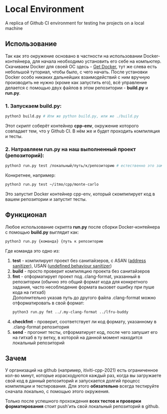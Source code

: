# Local Environment
A replica of Github CI environment for testing hw projects on a local machine

## Использование
Так как это окружение основано в частности на использовании Docker-контейнера, для начала необходимо установить его себе на компьютер.
Скачиваем Docker для своей ОС здесь - [Get Docker](https://docs.docker.com/get-docker/), тут же слева есть небольшой туториал, чтобы было, с чего начать.
После установки Docker особо никаких дальнейших взаимодействий с ним вручную производить не нужно (кроме как запустить его),
всё управление делается с помощью двух файлов в этом репозитории - **build.py** и **run.py**.

### 1. Запускаем build.py:
```bash
python3 build.py # Или же python build.py, или же ./build.py
```
Этот скрипт соберёт контейнер **cpp-env**, окружение которого совпадает тем, что у Github CI. В нём же и будет проходить компиляция и тесты.

### 2. Натравляем run.py на наш выполненный проект (репозиторий):
```bash
python3 run.py test /локальный/путь/к/репозиторию # естественно это заменяем на локальный путь до того репозитория, где выполнили проект
```
Конкретнее, например:
```bash
python3 run.py test ~/itmo/cpp/monte-carlo
```
Это запустит Docker контейнер cpp-env, который скомпилирует код в вашем репозитории и запустит тесты. 

## Функционал
Любое использование скрипта **run.py** после сборки Docker-контейнера с помощью **build.py** выглядит как:
```bash
python3 run.py {команда} {путь к репозиторию
```
Где команда это одно из:
1. **test** - компилирует проект без санитайзеров, с ASAN ([address sanitizer](https://clang.llvm.org/docs/AddressSanitizer.html)), USAN ([undefined behaviour sanitizer](https://clang.llvm.org/docs/UndefinedBehaviorSanitizer.html))
2. **build** - просто проверит компиляцию проекта без санитайзеров
3. **fmt** - отформатирует проект под .clang-format, указанный в репозитории (обычно это общий формат кода для конкретного задания, часто несоблюдение формата вызовет ошибку при пуше кода на гитхаб)  
   Дополнительно указав путь до другого файла .clang-format можно отформатировать в свой формат:
   ```bash
   python3 run.py fmt ../.my-clang-format ../lfru-buddy
   ```
5. **checkfmt** - проверит, соответствует ли код формату, указанному в .clang-format репозитория
6. **send** - прогонит тесты, отформатирует код, после чего запушит его на гитхаб в ту ветку, в которой на данной момент находится локальный репозиторий

## Зачем
У организаций на github (например, itiviti-cpp-2021) есть ограниченное кол-во минут, которые израсходуются каждый раз,
когда вы загружаете свой код в данный репозиторий и запускается долгий процесс компиляции и тестирования. Для этого **обязательно** всегда тестируйте сначала локально, с помощью этого окружения.

Только после успешного прохождения **всех тестов и проверки форматирования** стоит push'ить свой локальный репозиторий в github.
